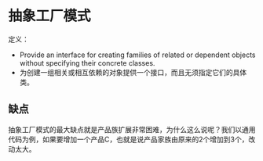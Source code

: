# 抽象工厂模式

定义：

* Provide an interface for creating families of related or dependent objects without specifying their concrete classes.
* 为创建一组相关或相互依赖的对象提供一个接口，而且无须指定它们的具体类。

## 缺点

抽象工厂模式的最大缺点就是产品族扩展非常困难，为什么这么说呢？我们以通用代码为例，如果要增加一个产品C，也就是说产品家族由原来的2个增加到3个，改动太大。